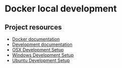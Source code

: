 Docker local development
========================

Project resources
-----------------

-   [Docker documentation](../docs/docker.md)
-   [Development documentation](../docs/development.md)
-   [OSX Development Setup](../docs/dev_setup_osx.md)
-   [Windows Development Setup](../docs/dev_setup_windows.md)
-   [Ubuntu Development Setup](../docs/dev_setup_ubuntu.md)


